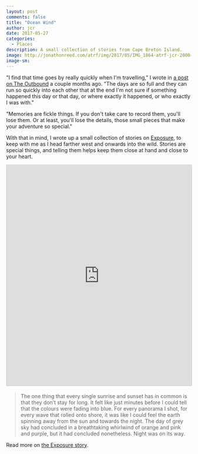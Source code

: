 ```yaml
---
layout: post
comments: false
title: "Ocean Wind"
author: jcr
date: 2017-05-27
categories:
  - Places
description: A small collection of stories from Cape Breton Island.
image: http://jonathonreed.com/atrf/img/2017/05/IMG_1864-atrf-jcr-2000-web.jpg
image-sm:
---
```


"I find that time goes by really quickly when I'm travelling," I wrote in <a href="https://www.theoutbound.com/jonathonreed/why-i-keep-a-travel-journal-and-you-should-too" target="_blank">a post on The Outbound</a> a couple months ago. "The days are so full and they can run so quickly into each other that at the end I'm not sure if something happened this day or that day, or where exactly it happened, or who exactly I was with."

"Memories are fickle things. If you don't take care to record them, you'll lose them. Or at least, you'll lose the details, those small pieces that make your adventure so special."

With that in mind, I wrote up a small collection of stories on <a href="https://jonathonreed.exposure.co/" target="blank">Exposure</a>, to keep with me as I head farther west and onwards into the wild. Stories are special things, and telling them helps keep them close at hand and close to your heart.

<iframe src="https://jonathonreed.exposure.co/ocean-wind/embed/cover?embed=true" style="width:100%;min-height:601px;margin-bottom:5px;border:solid 1px #ccc;border-radius:2px;"></iframe>

<blockquote>The one thing that every single sunrise and sunset has in common is that they don’t stay for long. It felt like just minutes before I could tell that the colours were fading into blue. For every panorama I shot, for every wave that rolled onto shore, it was like I could feel the earth spinning away from the sun and towards the night. The day of grey sky had concluded in a breathtaking whirlwind of orange and pink and purple, but it had concluded nonetheless. Night was on its way.</blockquote>

Read more on <a href="https://jonathonreed.exposure.co/ocean-wind" target="blank">the Exposure story</a>.